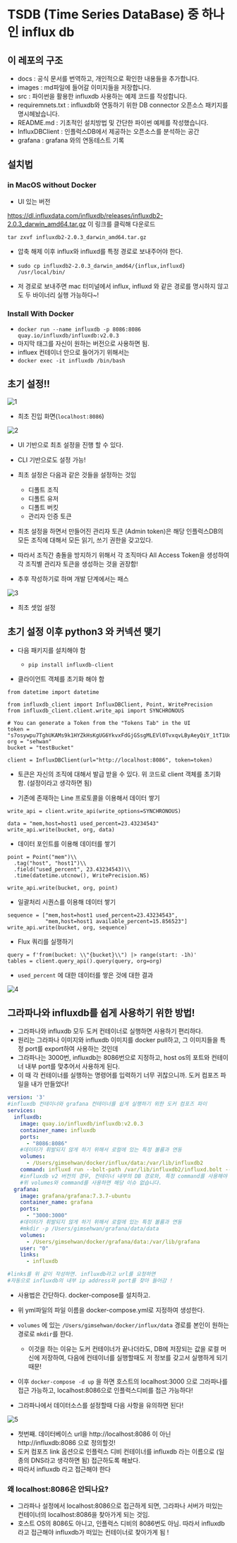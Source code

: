 # TSDB (Time Series DataBase) 중 하나인 influx db

## 이 레포의 구조

- docs : 공식 문서를 번역하고, 개인적으로 확인한 내용들을 추가합니다.
- images : md파일에 들어갈 이미지들을 저장합니다.
- src : 파이썬을 활용한 influxdb 사용하는 예제 코드를 작성합니다.
- requiremnets.txt : influxdb와 연동하기 위한 DB connector 오픈소스 패키지를 명시헤놨습니다.
- README.md : 기초적인 설치방법 및 간단한 파이썬 예제를 작성했습니다.
- InfluxDBClient : 인플럭스DB에서 제공하는 오픈소스를 분석하는 공간
- grafana : grafana 와의 연동테스트 기록

## 설치법

### in MacOS without Docker

- UI 있는 버전

https://dl.influxdata.com/influxdb/releases/influxdb2-2.0.3_darwin_amd64.tar.gz
이 링크를 클릭해 다운로드
```
tar zxvf influxdb2-2.0.3_darwin_amd64.tar.gz
```

- 압축 해제 이후 influx와 influxd를 특정 경로로 보내주어야 한다.
- `sudo cp influxdb2-2.0.3_darwin_amd64/{influx,influxd} /usr/local/bin/`

- 저 경로로 보내주면 mac 터미널에서 influx, influxd 와 같은 경로를 명시하지 않고도 두 바이너리 실행 가능하다~!


### Install With Docker

- `docker run --name influxdb -p 8086:8086 quay.io/influxdb/influxdb:v2.0.3`
- 마지막 태그를 자신이 원하는 버전으로 사용하면 됨.
- influex 컨테이너 안으로 들어가기 위해서는
- `docker exec -it influxdb /bin/bash`


## 초기 설정!! 

![1](images/1.png)

- 최초 진입 화면(`localhost:8086`)

![2](images/2.png)

- UI 기반으로 최초 설정을 진행 할 수 있다.
- CLI 기반으로도 설정 가능!

- 최초 설정은 다음과 같은 것들을 설정하는 것임
    - 디폴트 조직
    - 디폴트 유저
    - 디폴트 버킷
    - 관리자 인증 토큰

- 최초 설정을 하면서 만들어진 관리자 토큰 (Admin token)은 해당 인플럭스DB의 모든 조직에 대해서 모든 읽기, 쓰기 권한을 갖고있다.
- 따라서 조직간 충돌을 방지하기 위해서 각 조직마다 All Access Token을 생성하여 각 조직별 관리자 토큰을 생성하는 것을 권장함!
- 추후 작성하기로 하며 개발 단계에서는 패스

![3](images/3.png)

- 최초 셋업 설정

## 초기 설정 이후 python3 와 커넥션 맺기

- 다음 패키지를 설치해야 함
    - `pip install influxdb-client`

- 클라이언트 객체를 초기화 해야 함

```python3
from datetime import datetime

from influxdb_client import InfluxDBClient, Point, WritePrecision
from influxdb_client.client.write_api import SYNCHRONOUS

# You can generate a Token from the "Tokens Tab" in the UI
token = "s7osywpu7TghUKAMs9k1HYZkHsKgUG6YkvxFdGjGSsgMLEVl0TvxqvLByAeyQiY_1tT1UdjfPf1TxZbHFs6gUg=="
org = "sehwan"
bucket = "testBucket"

client = InfluxDBClient(url="http://localhost:8086", token=token)
```

- 토큰은 자신의 조직에 대해서 발급 받을 수 있다. 위 코드로 client 객체를 초기화 함. (설정이라고 생각하면 됨)


- 기존에 존재하는 Line 프로토콜을 이용해서 데이터 쌓기

```python3
write_api = client.write_api(write_options=SYNCHRONOUS)

data = "mem,host=host1 used_percent=23.43234543"
write_api.write(bucket, org, data)
```

- 데이터 포인트를 이용해 데이터를 쌓기

```python3
point = Point("mem")\\
  .tag("host", "host1")\\
  .field("used_percent", 23.43234543)\\
  .time(datetime.utcnow(), WritePrecision.NS)

write_api.write(bucket, org, point)
```


- 일괄처리 시퀀스를 이용해 데이터 쌓기

```python3
sequence = ["mem,host=host1 used_percent=23.43234543",
            "mem,host=host1 available_percent=15.856523"]
write_api.write(bucket, org, sequence)
```

- Flux 쿼리를 실쟁하기

```python3
query = f'from(bucket: \\"{bucket}\\") |> range(start: -1h)'
tables = client.query_api().query(query, org=org)
```

- `used_percent` 에 대한 데이터를 쌓은 것에 대한 결과

![4](images/4.png)

## 그라파나와 influxdb를 쉽게 사용하기 위한 방법!

- 그라파나와 influxdb 모두 도커 컨테이너로 실행하면 사용하기 편리하다.
- 원리는 그라파나 이미지와 influxdb 이미지를 docker pull하고, 그 이미지들을 특정 port를 export하여 사용하는 것인데
- 그라파나는 3000번, influxdb는 8086번으로 지정하고, host os의 포트와 컨테이너 내부 port를 맞추어서 사용하게 된다.
- 이 때 각 컨테이너를 실행하는 명령어를 입력하기 너무 귀찮으니까. 도커 컴포즈 파일을 내가 만들었다!

```yml
version: '3'
#influxdb 컨테이너와 grafana 컨테이너를 쉽게 실행하기 위한 도커 컴포즈 파이
services:
  influxdb:
    image: quay.io/influxdb/influxdb:v2.0.3
    container_name: influxdb
    ports: 
      - "8086:8086"
    #데이터가 휘발되지 않게 하기 위해서 로컬에 있는 특정 볼륨과 연동
    volumes:
      - /Users/gimsehwan/docker/influx/data:/var/lib/influxdb2
    command: influxd run --bolt-path /var/lib/influxdb2/influxd.bolt --engine-path /var/lib/influxdb2/engine --store bolt
    #influxdb v2 버전의 경우, 컨테이너 내부의 DB 경로와, 특정 command를 사용해야 데이터가 휘발되지 않습니다.
    #위 volumes와 command를 사용하면 해당 이슈 없습니다.
  grafana:
    image: grafana/grafana:7.3.7-ubuntu
    container_name: grafana
    ports:
      - "3000:3000"
    #데이터가 휘발되지 않게 하기 위해서 로컬에 있는 특정 볼륨과 연동
    #mkdir -p /Users/gimsehwan/grafana/data/data
    volumes:
      - /Users/gimsehwan/docker/grafana/data:/var/lib/grafana
    user: "0"
    links:
      - influxdb

#links를 위 같이 작성하면. influxdb라고 url를 요청하면
#자동으로 influxdb의 내부 ip address와 port를 찾아 들어감 !


```

- 사용법은 간단하다. docker-compose를 설치하고.
- 위 yml파일의 파일 이름을 docker-compose.yml로 지정하여 생성한다.

- `volumes` 에 있는 `/Users/gimsehwan/docker/influx/data` 경로를 본인이 원하는 경로로 `mkdir`를 한다.
  - 이것을 하는 이유는 도커 컨테이너가 끝나더라도, DB에 저장되는 값을 로컬 머신에 저장하여, 다음에 컨테이너를 실행할때도 저 정보를 갖고서 실행하게 되기 때문!

- 이후 `docker-compose -d up` 을 하면 호스트의 localhost:3000 으로 그라파나를 접근 가능하고, localhost:8086으로 인플럭스디비를 접근 가능하다!

- 그라파나에서 데이터소스를 설정할때 다음 사항을 유의하면 된다!

![5](images/5.png)

- 첫번째. 데이터베이스 url을 http://localhost:8086 이 아닌 http://influxdb:8086 으로 정의할것!
- 도커 컴포즈 link 옵션으로 인플럭스 디비 컨테이너를 influxdb 라는 이름으로 (일종의 DNS라고 생각하면 됨) 접근하도록 해놨다.
- 따라서 influxdb 라고 접근해야 한다

### 왜 localhost:8086은 안되나요?
- 그라파나 설정에서 localhost:8086으로 접근하게 되면, 그라파나 서버가 떠있는 컨테이너의 localhost:8086을 찾아가게 되는 것임.
- 호스트 OS의 8086도 아니고, 인플럭스 디비의 8086번도 아님. 따라서 influxdb라고 접근해야 influxdb가 떠있는 컨테이너로 찾아가게 됨 !

